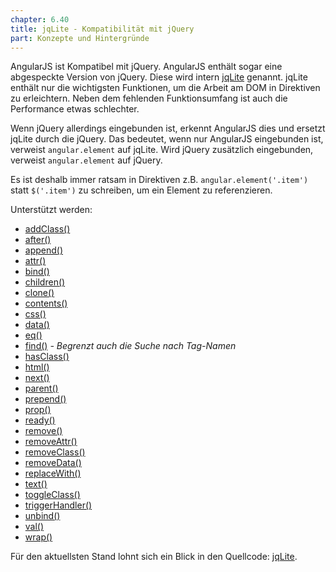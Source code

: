 ```yaml
---
chapter: 6.40
title: jqLite - Kompatibilität mit jQuery
part: Konzepte und Hintergründe
---
```


AngularJS ist Kompatibel mit jQuery. AngularJS enthält sogar eine abgespeckte Version von jQuery. Diese wird intern [jqLite](https://github.com/angular/angular.js/blob/master/src/jqLite.js) genannt. jqLite enthält nur die wichtigsten Funktionen, um die Arbeit am DOM in Direktiven zu erleichtern. Neben dem fehlenden Funktionsumfang ist auch die Performance etwas schlechter.

Wenn jQuery allerdings eingebunden ist, erkennt AngularJS dies und ersetzt jqLite durch die jQuery. Das bedeutet, wenn nur AngularJS eingebunden ist, verweist `angular.element` auf jqLite. Wird jQuery zusätzlich eingebunden, verweist `angular.element` auf jQuery.

Es ist deshalb immer ratsam in Direktiven z.B. `angular.element('.item')` statt `$('.item')` zu schreiben, um ein Element zu referenzieren.

Unterstützt werden:

 * [addClass()](http://api.jquery.com/addClass/)
 * [after()](http://api.jquery.com/after/)
 * [append()](http://api.jquery.com/append/)
 * [attr()](http://api.jquery.com/attr/)
 * [bind()](http://api.jquery.com/bind/)
 * [children()](http://api.jquery.com/children/)
 * [clone()](http://api.jquery.com/clone/)
 * [contents()](http://api.jquery.com/contents/)
 * [css()](http://api.jquery.com/css/)
 * [data()](http://api.jquery.com/data/)
 * [eq()](http://api.jquery.com/eq/)
 * [find()](http://api.jquery.com/find/) *- Begrenzt auch die Suche nach Tag-Namen*
 * [hasClass()](http://api.jquery.com/hasClass/)
 * [html()](http://api.jquery.com/html/)
 * [next()](http://api.jquery.com/next/)
 * [parent()](http://api.jquery.com/parent/)
 * [prepend()](http://api.jquery.com/prepend/)
 * [prop()](http://api.jquery.com/prop/)
 * [ready()](http://api.jquery.com/ready/)
 * [remove()](http://api.jquery.com/remove/)
 * [removeAttr()](http://api.jquery.com/removeAttr/)
 * [removeClass()](http://api.jquery.com/removeClass/)
 * [removeData()](http://api.jquery.com/removeData/)
 * [replaceWith()](http://api.jquery.com/replaceWith/)
 * [text()](http://api.jquery.com/text/)
 * [toggleClass()](http://api.jquery.com/toggleClass/)
 * [triggerHandler()](http://api.jquery.com/triggerHandler/)
 * [unbind()](http://api.jquery.com/unbind/)
 * [val()](http://api.jquery.com/val/)
 * [wrap()](http://api.jquery.com/wrap/)

Für den aktuellsten Stand lohnt sich ein Blick in den Quellcode: [jqLite](https://github.com/angular/angular.js/blob/master/src/jqLite.js).
